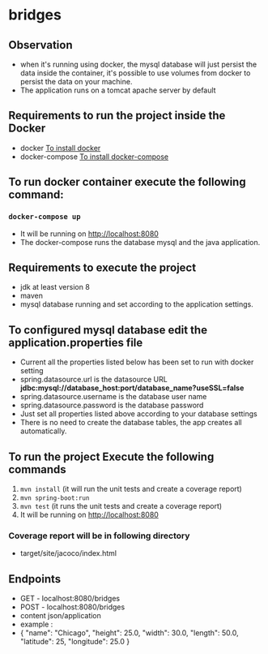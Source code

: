 # bridges

## Observation
- when it's running using docker, the mysql database will just persist the data inside the container, it's possible to use volumes from docker to persist the data on your machine.
- The application runs on a tomcat apache server by default

## Requirements to run the project inside the Docker
- docker [To install docker](https://docs.docker.com/engine/install/ubuntu/)
- docker-compose [To install docker-compose](https://docs.docker.com/compose/install/)

## To run docker container execute the following command:

### `docker-compose up`
- It will be running on [http://localhost:8080](http://localhost:8080)
- The docker-compose runs the database mysql and the java application.

## Requirements to execute the project
- jdk at least version 8
- maven
- mysql database running and set according to the application settings.

## To configured mysql database edit the application.properties file
- Current all the properties listed below has been set to run with docker setting
- spring.datasource.url is the datasource URL **jdbc:mysql://database_host:port/database_name?useSSL=false**
- spring.datasource.username is the database user name 
- spring.datasource.password is the database password 
- Just set all properties listed above according to your database settings
- There is no need to create the database tables, the app creates all automatically.

## To run the project Execute the following commands
1. `mvn install` (it will run the unit tests and create a coverage report)
2. `mvn spring-boot:run`
3. `mvn test` (it runs the unit tests and create a coverage report)
4. It will be running on [http://localhost:8080](http://localhost:8080)

### Coverage report will be in following directory
- target/site/jacoco/index.html

## Endpoints
- GET - localhost:8080/bridges
- POST - localhost:8080/bridges
- content json/application
 - example :
 - {
  "name": "Chicago",
  "height": 25.0,
  "width": 30.0,
  "length": 50.0,
  "latitude": 25,
  "longitude": 25.0
}
